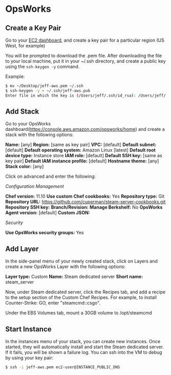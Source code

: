 # OpsWorks

## Create a Key Pair

Go to your [EC2 dashboard](https://us-west-1.console.aws.amazon.com/ec2/v2/home?region=us-west-1#KeyPairs:sort=keyName), and create a key pair for a particular region (US West, for example)

You will be prompted to download the .pem file. After downloading the file to your local machine, put it in your ~/.ssh directory, and create a public key using the `ssh-keygen -y` command.

Example:

```bash
$ mv ~/Desktop/jeff-aws.pem ~/.ssh
$ ssh-keygen -y > ~/.ssh/jeff-aws.pub
Enter file in which the key is (/Users/jeff/.ssh/id_rsa): /Users/jeff/.ssh/jeff-aws.pem
```

## Add Stack

Go to your OpsWorks dashboard(https://console.aws.amazon.com/opsworks/home) and create a stack with the following options:

**Name:** [any]
**Region:** [same as key pair]
**VPC:** [default]
**Default subnet:** [default]
**Default operating system:** Amazon Linux [latest]
**Default root device type:** Instance store
**IAM role:** [default]
**Default SSH key:** [same as key pair]
**Default IAM instance profile:** [default]
**Hostname theme:** [any]
**Stack color:** [any]

Click on advanced and enter the following:

*Configuration Management*

**Chef version:** 11.10
**Use custom Chef cookbooks:** Yes
**Repository type:** Git
**Repository URL:** https://github.com/cuperman/steam-server-cookbooks.git
**Repository SSH key:** 
**Branch/Revision:** 
**Manage Berkshelf:** No
**OpsWorks Agent version:** [default]
**Custom JSON:**

*Security*

**Use OpsWorks security groups:** Yes

## Add Layer

In the side-panel menu of your newly created stack, click on Layers and create a new OpsWorks Layer with the following options:

**Layer type:** Custom
**Name:** Steam dedicated server
**Short name:** steam_server

Now, under Steam dedicated server, click the Recipes tab, and add a recipe to the setup section of the Custom Chef Recipes. For example, to install Counter-Strike: GO, enter "steamcmd::csgo".

Under the EBS Volumes tab, mount a 30GB volume to /opt/steamcmd

## Start Instance

In the instances menu of your stack, you can create new instances. Once started, they will automatically install and start the Steam dedicated server. If it fails, you will be shown a failure log. You can ssh into the VM to debug by using your key pair:

```bash
$ ssh -i jeff-aws.pem ec2-user@INSTANCE_PUBLIC_DNS
```

